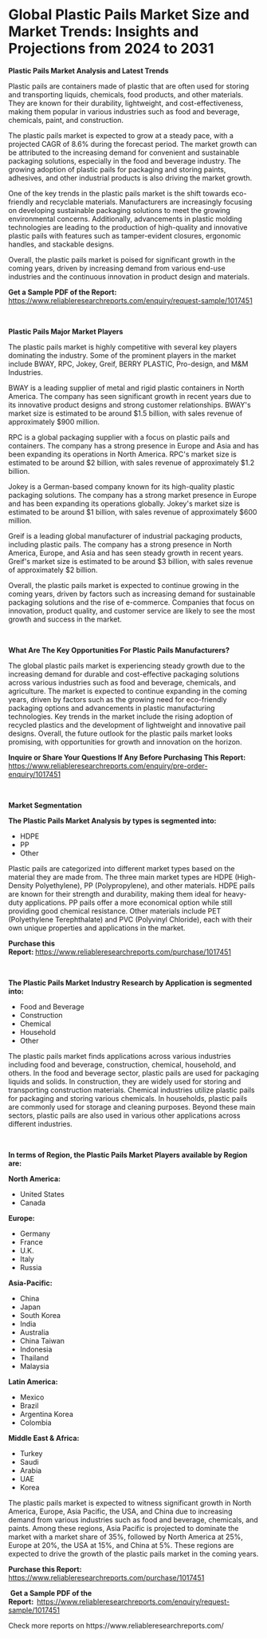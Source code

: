 <p><h1>Global Plastic Pails Market Size and Market Trends: Insights and Projections from 2024 to 2031</h1></p><p><strong>Plastic Pails Market Analysis and Latest Trends</strong></p>
<p><p>Plastic pails are containers made of plastic that are often used for storing and transporting liquids, chemicals, food products, and other materials. They are known for their durability, lightweight, and cost-effectiveness, making them popular in various industries such as food and beverage, chemicals, paint, and construction.</p><p>The plastic pails market is expected to grow at a steady pace, with a projected CAGR of 8.6% during the forecast period. The market growth can be attributed to the increasing demand for convenient and sustainable packaging solutions, especially in the food and beverage industry. The growing adoption of plastic pails for packaging and storing paints, adhesives, and other industrial products is also driving the market growth.</p><p>One of the key trends in the plastic pails market is the shift towards eco-friendly and recyclable materials. Manufacturers are increasingly focusing on developing sustainable packaging solutions to meet the growing environmental concerns. Additionally, advancements in plastic molding technologies are leading to the production of high-quality and innovative plastic pails with features such as tamper-evident closures, ergonomic handles, and stackable designs.</p><p>Overall, the plastic pails market is poised for significant growth in the coming years, driven by increasing demand from various end-use industries and the continuous innovation in product design and materials.</p></p>
<p><strong>Get a Sample PDF of the Report:&nbsp;</strong> <a href="https://www.reliableresearchreports.com/enquiry/request-sample/1017451">https://www.reliableresearchreports.com/enquiry/request-sample/1017451</a></p>
<p>&nbsp;</p>
<p><strong>Plastic Pails Major Market Players</strong></p>
<p><p>The plastic pails market is highly competitive with several key players dominating the industry. Some of the prominent players in the market include BWAY, RPC, Jokey, Greif, BERRY PLASTIC, Pro-design, and M&M Industries.</p><p>BWAY is a leading supplier of metal and rigid plastic containers in North America. The company has seen significant growth in recent years due to its innovative product designs and strong customer relationships. BWAY's market size is estimated to be around $1.5 billion, with sales revenue of approximately $900 million.</p><p>RPC is a global packaging supplier with a focus on plastic pails and containers. The company has a strong presence in Europe and Asia and has been expanding its operations in North America. RPC's market size is estimated to be around $2 billion, with sales revenue of approximately $1.2 billion.</p><p>Jokey is a German-based company known for its high-quality plastic packaging solutions. The company has a strong market presence in Europe and has been expanding its operations globally. Jokey's market size is estimated to be around $1 billion, with sales revenue of approximately $600 million.</p><p>Greif is a leading global manufacturer of industrial packaging products, including plastic pails. The company has a strong presence in North America, Europe, and Asia and has seen steady growth in recent years. Greif's market size is estimated to be around $3 billion, with sales revenue of approximately $2 billion.</p><p>Overall, the plastic pails market is expected to continue growing in the coming years, driven by factors such as increasing demand for sustainable packaging solutions and the rise of e-commerce. Companies that focus on innovation, product quality, and customer service are likely to see the most growth and success in the market.</p></p>
<p>&nbsp;</p>
<p><strong>What Are The Key Opportunities For Plastic Pails Manufacturers?</strong></p>
<p><p>The global plastic pails market is experiencing steady growth due to the increasing demand for durable and cost-effective packaging solutions across various industries such as food and beverage, chemicals, and agriculture. The market is expected to continue expanding in the coming years, driven by factors such as the growing need for eco-friendly packaging options and advancements in plastic manufacturing technologies. Key trends in the market include the rising adoption of recycled plastics and the development of lightweight and innovative pail designs. Overall, the future outlook for the plastic pails market looks promising, with opportunities for growth and innovation on the horizon.</p></p>
<p><strong>Inquire or Share Your Questions If Any Before Purchasing This Report:</strong> <a href="https://www.reliableresearchreports.com/enquiry/pre-order-enquiry/1017451">https://www.reliableresearchreports.com/enquiry/pre-order-enquiry/1017451</a></p>
<p>&nbsp;</p>
<p><strong>Market Segmentation</strong></p>
<p><strong>The Plastic Pails Market Analysis by types is segmented into:</strong></p>
<p><ul><li>HDPE</li><li>PP</li><li>Other</li></ul></p>
<p><p>Plastic pails are categorized into different market types based on the material they are made from. The three main market types are HDPE (High-Density Polyethylene), PP (Polypropylene), and other materials. HDPE pails are known for their strength and durability, making them ideal for heavy-duty applications. PP pails offer a more economical option while still providing good chemical resistance. Other materials include PET (Polyethylene Terephthalate) and PVC (Polyvinyl Chloride), each with their own unique properties and applications in the market.</p></p>
<p><strong>Purchase this Report:&nbsp;</strong><a href="https://www.reliableresearchreports.com/purchase/1017451">https://www.reliableresearchreports.com/purchase/1017451</a></p>
<p>&nbsp;</p>
<p><strong>The Plastic Pails Market Industry Research by Application is segmented into:</strong></p>
<p><ul><li>Food and Beverage</li><li>Construction</li><li>Chemical</li><li>Household</li><li>Other</li></ul></p>
<p><p>The plastic pails market finds applications across various industries including food and beverage, construction, chemical, household, and others. In the food and beverage sector, plastic pails are used for packaging liquids and solids. In construction, they are widely used for storing and transporting construction materials. Chemical industries utilize plastic pails for packaging and storing various chemicals. In households, plastic pails are commonly used for storage and cleaning purposes. Beyond these main sectors, plastic pails are also used in various other applications across different industries.</p></p>
<p>&nbsp;</p>
<p><strong>In terms of Region, the Plastic Pails Market Players available by Region are:</strong></p>
<p>
    <p> <strong> North America: </strong>
        <ul>
            <li>United States</li>
            <li>Canada</li>
        </ul>
        </p> 
    <p> <strong> Europe: </strong>
        <ul>
            <li>Germany</li>
            <li>France</li>
            <li>U.K.</li>
            <li>Italy</li>
            <li>Russia</li>
        </ul>
        </p> 
    <p> <strong> Asia-Pacific: </strong>
        <ul>
            <li>China</li>
            <li>Japan</li>
            <li>South Korea</li>
            <li>India</li>
            <li>Australia</li>
            <li>China Taiwan</li>
            <li>Indonesia</li>
            <li>Thailand</li>
            <li>Malaysia</li>
        </ul>
        </p> 
    <p> <strong> Latin America: </strong>
        <ul>
            <li>Mexico</li>
            <li>Brazil</li>
            <li>Argentina Korea</li>
            <li>Colombia</li>
        </ul>
        </p> 
    <p> <strong> Middle East & Africa: </strong>
        <ul>
            <li>Turkey</li>
            <li>Saudi</li>
            <li>Arabia</li>
            <li>UAE</li>
            <li>Korea</li>
        </ul>
    </p>
    </p>
<p><p>The plastic pails market is expected to witness significant growth in North America, Europe, Asia Pacific, the USA, and China due to increasing demand from various industries such as food and beverage, chemicals, and paints. Among these regions, Asia Pacific is projected to dominate the market with a market share of 35%, followed by North America at 25%, Europe at 20%, the USA at 15%, and China at 5%. These regions are expected to drive the growth of the plastic pails market in the coming years.</p></p>
<p><strong>Purchase this Report: </strong><a href="https://www.reliableresearchreports.com/purchase/1017451">https://www.reliableresearchreports.com/purchase/1017451</a></p>
<p>&nbsp;<strong>Get a Sample PDF of the Report:&nbsp;&nbsp;</strong><a href="https://www.reliableresearchreports.com/enquiry/request-sample/1017451">https://www.reliableresearchreports.com/enquiry/request-sample/1017451</a></p>
<p><strong></strong></p>
<p>Check more reports on https://www.reliableresearchreports.com/</p>